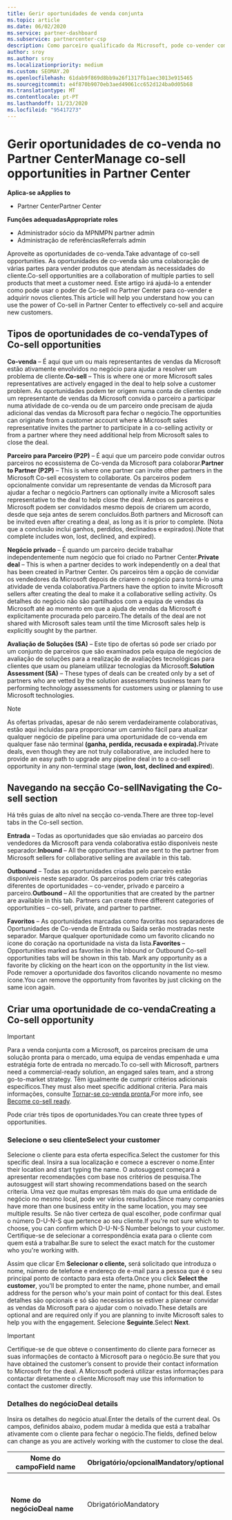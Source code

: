 ```yaml
---
title: Gerir oportunidades de venda conjunta
ms.topic: article
ms.date: 06/02/2020
ms.service: partner-dashboard
ms.subservice: partnercenter-csp
description: Como parceiro qualificado da Microsoft, pode co-vender com a Microsoft. Saiba como definir ofertas, convidar a Microsoft a colaborar ou ver ofertas enviadas.
author: sroy
ms.author: sroy
ms.localizationpriority: medium
ms.custom: SEOMAY.20
ms.openlocfilehash: 61dab9f869d8bb9a26f1317fb1aec3013e915465
ms.sourcegitcommit: e4f870b9070eb3aed49061cc652d124ba0d05b68
ms.translationtype: MT
ms.contentlocale: pt-PT
ms.lasthandoff: 11/23/2020
ms.locfileid: "95417273"
---
```

# <a name="manage-co-sell-opportunities-in-partner-center"></a><span data-ttu-id="e5a94-104">Gerir oportunidades de co-venda no Partner Center</span><span class="sxs-lookup"><span data-stu-id="e5a94-104">Manage co-sell opportunities in Partner Center</span></span>

<span data-ttu-id="e5a94-105">**Aplica-se a**</span><span class="sxs-lookup"><span data-stu-id="e5a94-105">**Applies to**</span></span>

- <span data-ttu-id="e5a94-106">Partner Center</span><span class="sxs-lookup"><span data-stu-id="e5a94-106">Partner Center</span></span>

<span data-ttu-id="e5a94-107">**Funções adequadas**</span><span class="sxs-lookup"><span data-stu-id="e5a94-107">**Appropriate roles**</span></span>

- <span data-ttu-id="e5a94-108">Administrador sócio da MPN</span><span class="sxs-lookup"><span data-stu-id="e5a94-108">MPN partner admin</span></span>
- <span data-ttu-id="e5a94-109">Administração de referências</span><span class="sxs-lookup"><span data-stu-id="e5a94-109">Referrals admin</span></span>

<span data-ttu-id="e5a94-110">Aproveite as oportunidades de co-venda.</span><span class="sxs-lookup"><span data-stu-id="e5a94-110">Take advantage of co-sell opportunities.</span></span>  <span data-ttu-id="e5a94-111">As oportunidades de co-venda são uma colaboração de várias partes para vender produtos que atendam às necessidades do cliente.</span><span class="sxs-lookup"><span data-stu-id="e5a94-111">Co-sell opportunities are a collaboration of multiple parties to sell products that meet a customer need.</span></span> <span data-ttu-id="e5a94-112">Este artigo irá ajudá-lo a entender como pode usar o poder de Co-sell no Partner Center para co-vender e adquirir novos clientes.</span><span class="sxs-lookup"><span data-stu-id="e5a94-112">This article will help you understand how you can use the power of Co-sell in Partner Center to effectively co-sell and acquire new customers.</span></span>

## <a name="types-of-co-sell-opportunities"></a><span data-ttu-id="e5a94-113">Tipos de oportunidades de co-venda</span><span class="sxs-lookup"><span data-stu-id="e5a94-113">Types of Co-sell opportunities</span></span>

<span data-ttu-id="e5a94-114">**Co-venda** – É aqui que um ou mais representantes de vendas da Microsoft estão ativamente envolvidos no negócio para ajudar a resolver um problema de cliente.</span><span class="sxs-lookup"><span data-stu-id="e5a94-114">**Co-sell** – This is where one or more Microsoft sales representatives are actively engaged in the deal to help solve a customer problem.</span></span> <span data-ttu-id="e5a94-115">As oportunidades podem ter origem numa conta de clientes onde um representante de vendas da Microsoft convida o parceiro a participar numa atividade de co-venda ou de um parceiro onde precisam de ajuda adicional das vendas da Microsoft para fechar o negócio.</span><span class="sxs-lookup"><span data-stu-id="e5a94-115">The opportunities can originate from a customer account where a Microsoft sales representative invites the partner to participate in a co-selling activity or from a partner where they need additional help from Microsoft sales to close the deal.</span></span>

<span data-ttu-id="e5a94-116">**Parceiro para Parceiro (P2P)** – É aqui que um parceiro pode convidar outros parceiros no ecossistema de Co-venda da Microsoft para colaborar.</span><span class="sxs-lookup"><span data-stu-id="e5a94-116">**Partner to Partner (P2P)** – This is where one partner can invite other partners in the Microsoft Co-sell ecosystem to collaborate.</span></span> <span data-ttu-id="e5a94-117">Os parceiros podem opcionalmente convidar um representante de vendas da Microsoft para ajudar a fechar o negócio.</span><span class="sxs-lookup"><span data-stu-id="e5a94-117">Partners can optionally invite a Microsoft sales representative to the deal to help close the deal.</span></span> <span data-ttu-id="e5a94-118">Ambos os parceiros e Microsoft podem ser convidados mesmo depois de criarem um acordo, desde que seja antes de serem concluídos.</span><span class="sxs-lookup"><span data-stu-id="e5a94-118">Both partners and Microsoft can be invited even after creating a deal, as long as it is prior to complete.</span></span> <span data-ttu-id="e5a94-119">(Nota que a conclusão inclui ganhos, perdidos, declinados e expirados).</span><span class="sxs-lookup"><span data-stu-id="e5a94-119">(Note that complete includes won, lost, declined, and expired).</span></span>

<span data-ttu-id="e5a94-120">**Negócio privado** – É quando um parceiro decide trabalhar independentemente num negócio que foi criado no Partner Center.</span><span class="sxs-lookup"><span data-stu-id="e5a94-120">**Private deal** – This is when a partner decides to work independently on a deal that has been created in  Partner Center.</span></span> <span data-ttu-id="e5a94-121">Os parceiros têm a opção de convidar os vendedores da Microsoft depois de criarem o negócio para torná-lo uma atividade de venda colaborativa.</span><span class="sxs-lookup"><span data-stu-id="e5a94-121">Partners have the option to invite Microsoft sellers after creating the deal to make it a collaborative selling activity.</span></span> <span data-ttu-id="e5a94-122">Os detalhes do negócio não são partilhados com a equipa de vendas da Microsoft até ao momento em que a ajuda de vendas da Microsoft é explicitamente procurada pelo parceiro.</span><span class="sxs-lookup"><span data-stu-id="e5a94-122">The details of the deal are not shared with Microsoft sales team until the time Microsoft sales help is explicitly sought by the partner.</span></span>

<span data-ttu-id="e5a94-123">**Avaliação de Soluções (SA)** – Este tipo de ofertas só pode ser criado por um conjunto de parceiros que são examinados pela equipa de negócios de avaliação de soluções para a realização de avaliações tecnológicas para clientes que usam ou planeiam utilizar tecnologias da Microsoft.</span><span class="sxs-lookup"><span data-stu-id="e5a94-123">**Solution Assessment (SA)** – These types of deals can be created only by a set of partners who are vetted by the solution assessments business team for performing technology assessments for customers using or planning to use Microsoft technologies.</span></span>

> [!NOTE]
> <span data-ttu-id="e5a94-124">As ofertas privadas, apesar de não serem verdadeiramente colaborativas, estão aqui incluídas para proporcionar um caminho fácil para atualizar qualquer negócio de pipeline para uma oportunidade de co-venda em qualquer fase não terminal **(ganha, perdida, recusada e expirada).**</span><span class="sxs-lookup"><span data-stu-id="e5a94-124">Private deals, even though they are not truly collaborative, are included here  to provide an easy path to upgrade any pipeline deal in to a co-sell opportunity in any non-terminal stage (**won, lost, declined and expired**).</span></span>

## <a name="navigating-the-co-sell-section"></a><span data-ttu-id="e5a94-125">Navegando na secção Co-sell</span><span class="sxs-lookup"><span data-stu-id="e5a94-125">Navigating the Co-sell section</span></span>

<span data-ttu-id="e5a94-126">Há três guias de alto nível na secção co-venda.</span><span class="sxs-lookup"><span data-stu-id="e5a94-126">There are three top-level tabs in the Co-sell section.</span></span>

<span data-ttu-id="e5a94-127">**Entrada** – Todas as oportunidades que são enviadas ao parceiro dos vendedores da Microsoft para venda colaborativa estão disponíveis neste separador.</span><span class="sxs-lookup"><span data-stu-id="e5a94-127">**Inbound** – All the opportunities that are sent to the partner from Microsoft sellers for collaborative selling are available in this tab.</span></span>

<span data-ttu-id="e5a94-128">**Outbound** – Todas as oportunidades criadas pelo parceiro estão disponíveis neste separador. Os parceiros podem criar três categorias diferentes de oportunidades – co-vender, privado e parceiro a parceiro.</span><span class="sxs-lookup"><span data-stu-id="e5a94-128">**Outbound** – All the opportunities that are created by the partner are available in this tab. Partners can create three different categories of opportunities – co-sell, private, and partner to partner.</span></span>

<span data-ttu-id="e5a94-129">**Favoritos** – As oportunidades marcadas como favoritas nos separadores de Oportunidades de Co-venda de Entrada ou Saída serão mostradas neste separador. Marque qualquer oportunidade como um favorito clicando no ícone do coração na oportunidade na vista da lista.</span><span class="sxs-lookup"><span data-stu-id="e5a94-129">**Favorites** – Opportunities marked as favorites in the Inbound or Outbound Co-sell opportunities tabs will be shown in this tab. Mark any opportunity as a favorite by clicking on the heart icon on the opportunity in the list view.</span></span> <span data-ttu-id="e5a94-130">Pode remover a oportunidade dos favoritos clicando novamente no mesmo ícone.</span><span class="sxs-lookup"><span data-stu-id="e5a94-130">You can remove the opportunity from favorites by just clicking on the same icon again.</span></span>

## <a name="creating-a-co-sell-opportunity"></a><span data-ttu-id="e5a94-131">Criar uma oportunidade de co-venda</span><span class="sxs-lookup"><span data-stu-id="e5a94-131">Creating a Co-sell opportunity</span></span>

> [!IMPORTANT]
> <span data-ttu-id="e5a94-132">Para a venda conjunta com a Microsoft, os parceiros precisam de uma solução pronta para o mercado, uma equipa de vendas empenhada e uma estratégia forte de entrada no mercado.</span><span class="sxs-lookup"><span data-stu-id="e5a94-132">To co-sell with Microsoft, partners need a commercial-ready solution, an engaged sales team, and a strong go-to-market strategy.</span></span> <span data-ttu-id="e5a94-133">Têm igualmente de cumprir critérios adicionais específicos.</span><span class="sxs-lookup"><span data-stu-id="e5a94-133">They must also meet specific additional criteria.</span></span> <span data-ttu-id="e5a94-134">Para mais informações, consulte [Tornar-se co-venda pronta.](https://partner.microsoft.com/reach-customers/selling-with-microsoft#become-ready)</span><span class="sxs-lookup"><span data-stu-id="e5a94-134">For more info, see [Become co-sell ready](https://partner.microsoft.com/reach-customers/selling-with-microsoft#become-ready).</span></span>

<span data-ttu-id="e5a94-135">Pode criar três tipos de oportunidades.</span><span class="sxs-lookup"><span data-stu-id="e5a94-135">You can create three types of opportunities.</span></span>

### <a name="select-your-customer"></a><span data-ttu-id="e5a94-136">Selecione o seu cliente</span><span class="sxs-lookup"><span data-stu-id="e5a94-136">Select your customer</span></span>

<span data-ttu-id="e5a94-137">Selecione o cliente para esta oferta específica.</span><span class="sxs-lookup"><span data-stu-id="e5a94-137">Select the customer for this specific deal.</span></span> <span data-ttu-id="e5a94-138">Insira a sua localização e comece a escrever o nome.</span><span class="sxs-lookup"><span data-stu-id="e5a94-138">Enter their location and start typing the name.</span></span> <span data-ttu-id="e5a94-139">O autosuggest começará a apresentar recomendações com base nos critérios de pesquisa.</span><span class="sxs-lookup"><span data-stu-id="e5a94-139">The autosuggest will start showing recommendations based on the search criteria.</span></span> <span data-ttu-id="e5a94-140">Uma vez que muitas empresas têm mais do que uma entidade de negócio no mesmo local, pode ver vários resultados.</span><span class="sxs-lookup"><span data-stu-id="e5a94-140">Since many companies have more than one business entity in the same location, you may see multiple results.</span></span> <span data-ttu-id="e5a94-141">Se não tiver certeza de qual escolher, pode confirmar qual o número D-U-N-S que pertence ao seu cliente.</span><span class="sxs-lookup"><span data-stu-id="e5a94-141">If you're not sure which to choose, you can confirm which D-U-N-S Number belongs to your customer.</span></span> <span data-ttu-id="e5a94-142">Certifique-se de selecionar a correspondência exata para o cliente com quem está a trabalhar.</span><span class="sxs-lookup"><span data-stu-id="e5a94-142">Be sure to select the exact match for the customer who you're working with.</span></span>

<span data-ttu-id="e5a94-143">Assim que clicar Em **Selecionar o cliente,** será solicitado que introduza o nome, número de telefone e endereço de e-mail para a pessoa que é o seu principal ponto de contacto para esta oferta.</span><span class="sxs-lookup"><span data-stu-id="e5a94-143">Once you click **Select the customer**, you'll be prompted to enter the name, phone number, and email address for the person who's your main point of contact for this deal.</span></span> <span data-ttu-id="e5a94-144">Estes detalhes são opcionais e só são necessários se estiver a planear convidar as vendas da Microsoft para o ajudar com o noivado.</span><span class="sxs-lookup"><span data-stu-id="e5a94-144">These details are optional and are required only if you are planning to invite Microsoft sales to help you with the engagement.</span></span> <span data-ttu-id="e5a94-145">Selecione **Seguinte**.</span><span class="sxs-lookup"><span data-stu-id="e5a94-145">Select **Next**.</span></span>

> [!IMPORTANT]
> <span data-ttu-id="e5a94-146">Certifique-se de que obteve o consentimento do cliente para fornecer as suas informações de contacto à Microsoft para o negócio.</span><span class="sxs-lookup"><span data-stu-id="e5a94-146">Be sure that you have obtained the customer’s consent to provide their contact information to Microsoft for the deal.</span></span> <span data-ttu-id="e5a94-147">A Microsoft poderá utilizar estas informações para contactar diretamente o cliente.</span><span class="sxs-lookup"><span data-stu-id="e5a94-147">Microsoft may use this information to contact the customer directly.</span></span>

### <a name="deal-details"></a><span data-ttu-id="e5a94-148">Detalhes do negócio</span><span class="sxs-lookup"><span data-stu-id="e5a94-148">Deal details</span></span>

<span data-ttu-id="e5a94-149">Insira os detalhes do negócio atual.</span><span class="sxs-lookup"><span data-stu-id="e5a94-149">Enter the details of the current deal.</span></span> <span data-ttu-id="e5a94-150">Os campos, definidos abaixo, podem mudar à medida que está a trabalhar ativamente com o cliente para fechar o negócio.</span><span class="sxs-lookup"><span data-stu-id="e5a94-150">The fields, defined below can change as you are  actively working with the customer to close the deal.</span></span>

| <span data-ttu-id="e5a94-151">**Nome do campo**</span><span class="sxs-lookup"><span data-stu-id="e5a94-151">**Field name**</span></span> | <span data-ttu-id="e5a94-152">**Obrigatório/opcional**</span><span class="sxs-lookup"><span data-stu-id="e5a94-152">**Mandatory/optional**</span></span> | <span data-ttu-id="e5a94-153">**Detalhes**</span><span class="sxs-lookup"><span data-stu-id="e5a94-153">**Details**</span></span> |
|-------------|--------|-------|
|<span data-ttu-id="e5a94-154">**Nome do negócio**</span><span class="sxs-lookup"><span data-stu-id="e5a94-154">**Deal name**</span></span> | <span data-ttu-id="e5a94-155">Obrigatório</span><span class="sxs-lookup"><span data-stu-id="e5a94-155">Mandatory</span></span> | <span data-ttu-id="e5a94-156">O nome amigável para identificar o seu negócio mais tarde.</span><span class="sxs-lookup"><span data-stu-id="e5a94-156">The friendly name to identify your deal at a later point of time.</span></span> |
|<span data-ttu-id="e5a94-157">**Localização**</span><span class="sxs-lookup"><span data-stu-id="e5a94-157">**Location**</span></span>| <span data-ttu-id="e5a94-158">Obrigatório</span><span class="sxs-lookup"><span data-stu-id="e5a94-158">Mandatory</span></span> | <span data-ttu-id="e5a94-159">O âmbito de localização da MPN da referenciação.</span><span class="sxs-lookup"><span data-stu-id="e5a94-159">The MPN location scope of the referral.</span></span> <span data-ttu-id="e5a94-160">Os utilizadores de encaminhamento com este âmbito de localização podem ver as referências se fizerem parte da equipa.</span><span class="sxs-lookup"><span data-stu-id="e5a94-160">Referral users with this location scope can view the referrals if they are part of the team.</span></span> <span data-ttu-id="e5a94-161">Os administradores de encaminhamento e os administradores de encaminhamento com âmbito global podem visualizar as referências independentemente da localização.</span><span class="sxs-lookup"><span data-stu-id="e5a94-161">Referral admins and referral admins with global scope can view the referrals irrespective of the location.</span></span> <span data-ttu-id="e5a94-162">A localização não pode ser editada após a criação da referência.</span><span class="sxs-lookup"><span data-stu-id="e5a94-162">Location cannot be edited after creating the referral.</span></span>|
|<span data-ttu-id="e5a94-163">**Valor estimado**</span><span class="sxs-lookup"><span data-stu-id="e5a94-163">**Estimated value**</span></span> | <span data-ttu-id="e5a94-164">Obrigatório</span><span class="sxs-lookup"><span data-stu-id="e5a94-164">Mandatory</span></span> | <span data-ttu-id="e5a94-165">O valor do negócio com base na informação disponível durante a criação do negócio.</span><span class="sxs-lookup"><span data-stu-id="e5a94-165">The value of the deal based on the information available while creating the deal.</span></span>|
|<span data-ttu-id="e5a94-166">**Data de fecho estimada**</span><span class="sxs-lookup"><span data-stu-id="e5a94-166">**Estimated close date**</span></span>| <span data-ttu-id="e5a94-167">Obrigatório</span><span class="sxs-lookup"><span data-stu-id="e5a94-167">Mandatory</span></span>| <span data-ttu-id="e5a94-168">A data em que espera fechar o negócio com o cliente.</span><span class="sxs-lookup"><span data-stu-id="e5a94-168">The date by which you expect to close the deal with the customer.</span></span> |
|<span data-ttu-id="e5a94-169">**CRM ID**</span><span class="sxs-lookup"><span data-stu-id="e5a94-169">**CRM ID**</span></span>| <span data-ttu-id="e5a94-170">Opcional</span><span class="sxs-lookup"><span data-stu-id="e5a94-170">Optional</span></span> | <span data-ttu-id="e5a94-171">Marque o acordo com o ID da oportunidade no seu respetivo CRM para fins de rastreio.</span><span class="sxs-lookup"><span data-stu-id="e5a94-171">Tag the deal with the ID of the opportunity in your respective CRM for tracking purpose.</span></span>|
|<span data-ttu-id="e5a94-172">**ID de campanha de marketing**</span><span class="sxs-lookup"><span data-stu-id="e5a94-172">**Marketing campaign ID**</span></span>| <span data-ttu-id="e5a94-173">Opcional</span><span class="sxs-lookup"><span data-stu-id="e5a94-173">Optional</span></span> | <span data-ttu-id="e5a94-174">Capture a campanha de marketing que resultou no negócio.</span><span class="sxs-lookup"><span data-stu-id="e5a94-174">Capture the marketing campaign that resulted in the deal.</span></span> <span data-ttu-id="e5a94-175">Este arquivo pode ajudá-lo a rastrear o ROI de uma determinada campanha se você marcar todos os negócios originários da campanha com o mesmo ID.</span><span class="sxs-lookup"><span data-stu-id="e5a94-175">This filed can help you track the ROI of a certain campaign if you tag all the deals originating from the campaign with the same ID.</span></span>|
|<span data-ttu-id="e5a94-176">**Notas**</span><span class="sxs-lookup"><span data-stu-id="e5a94-176">**Notes**</span></span>| <span data-ttu-id="e5a94-177">Opcional</span><span class="sxs-lookup"><span data-stu-id="e5a94-177">Optional</span></span> | <span data-ttu-id="e5a94-178">Atualize todas as informações mais recentes para fornecer visibilidade a outros colaboradores da sua empresa que trabalham no mesmo negócio ou tente entender o estado atual do negócio.</span><span class="sxs-lookup"><span data-stu-id="e5a94-178">Update all the latest information to provide visibility to other employees from your company working on the same deal or trying to understand the current state of the deal.</span></span> <span data-ttu-id="e5a94-179">Também pode usar isto como uma comunicação em registo para discussões entre os vendedores da Microsoft/outros parceiros com a sua empresa.</span><span class="sxs-lookup"><span data-stu-id="e5a94-179">You can also use this as a communication on record for discussions between Microsoft sellers/other partners with your company.</span></span>|

### <a name="add-team-members"></a><span data-ttu-id="e5a94-180">Adicionar membros de equipa</span><span class="sxs-lookup"><span data-stu-id="e5a94-180">Add team members</span></span>

<span data-ttu-id="e5a94-181">Depois de adicionar os detalhes do negócio, adicione os funcionários que estarão trabalhando neste negócio específico.</span><span class="sxs-lookup"><span data-stu-id="e5a94-181">After adding the deal details, add the employees that will be working on this specific deal.</span></span> <span data-ttu-id="e5a94-182">Terá de introduzir o nome, número de telefone e endereço de e-mail do funcionário.</span><span class="sxs-lookup"><span data-stu-id="e5a94-182">You will need to enter the name, phone number, and email address of the employee.</span></span> <span data-ttu-id="e5a94-183">Estes detalhes são obrigatórios e precisa de ter pelo menos um contacto com todos os detalhes introduzidos para que possa criar um negócio.</span><span class="sxs-lookup"><span data-stu-id="e5a94-183">These details are mandatory, and you need to have at least one contact with all the details entered for you to create a deal.</span></span> <span data-ttu-id="e5a94-184">Estes detalhes podem ser alterados mesmo depois de criar um acordo.</span><span class="sxs-lookup"><span data-stu-id="e5a94-184">These details can be changed even after creating a deal.</span></span> <span data-ttu-id="e5a94-185">Os contactos recentes das suas ofertas anteriores são mostrados no lado direito para que os adicione rapidamente ao negócio.</span><span class="sxs-lookup"><span data-stu-id="e5a94-185">Recent contacts from your previous deals are shown on the right side for you to quickly add them to the deal.</span></span> <span data-ttu-id="e5a94-186">Para ofertas P2P, a equipa pode ter colaboradores da sua empresa e da empresa que envie o convite.</span><span class="sxs-lookup"><span data-stu-id="e5a94-186">For P2P deals, the team can have employees from both your company and the company sending the invitation.</span></span>

### <a name="add-solutions"></a><span data-ttu-id="e5a94-187">Adicionar solução(s)</span><span class="sxs-lookup"><span data-stu-id="e5a94-187">Add solution(s)</span></span>

<span data-ttu-id="e5a94-188">Nesta secção, você precisa fornecer as informações relacionadas com as soluções que farão parte deste negócio.</span><span class="sxs-lookup"><span data-stu-id="e5a94-188">In this section, you need to provide the information related to the solutions that will be part of this deal.</span></span> <span data-ttu-id="e5a94-189">Esta é uma secção obrigatória onde deve adicionar pelo menos uma solução para criar um acordo.</span><span class="sxs-lookup"><span data-stu-id="e5a94-189">This is a mandatory section where you must add at least one solution to create a deal.</span></span> <span data-ttu-id="e5a94-190">Os detalhes da solução podem ser alterados após a criação de um acordo.</span><span class="sxs-lookup"><span data-stu-id="e5a94-190">The solution details can be changed after creating a deal.</span></span> <span data-ttu-id="e5a94-191">Existem vários tipos de soluções que podem ser adicionadas a um negócio, que são descritos abaixo</span><span class="sxs-lookup"><span data-stu-id="e5a94-191">There are multiple types of solutions that can be added to a deal, which are described below</span></span>

- <span data-ttu-id="e5a94-192">**As soluções da minha empresa:** Estas são soluções prontas de co-venda que são publicadas pela sua empresa</span><span class="sxs-lookup"><span data-stu-id="e5a94-192">**My company’s solutions:** These are co-sell ready solutions that are published by your company</span></span>
- <span data-ttu-id="e5a94-193">**Microsoft:** Estas são soluções detidas pela Microsoft</span><span class="sxs-lookup"><span data-stu-id="e5a94-193">**Microsoft:** These are solutions owned by Microsoft</span></span>
- <span data-ttu-id="e5a94-194">**Outras soluções de terceiros:** Estas são soluções prontas de co-venda que são publicadas por outros parceiros no ecossistema de co-venda da Microsoft</span><span class="sxs-lookup"><span data-stu-id="e5a94-194">**Other third-party solutions:** These are co-sell ready solutions that are published by other partners in the Microsoft co-sell ecosystem</span></span>
- <span data-ttu-id="e5a94-195">**Avaliações de Soluções:** Estes são os tipos de avaliação, que um parceiro elegível pode selecionar com base na necessidade do cliente</span><span class="sxs-lookup"><span data-stu-id="e5a94-195">**Solution Assessments:** These are the assessment types, which an eligible partner can select based on the customer need</span></span>

> [!Important]
> <span data-ttu-id="e5a94-196">Apenas um tipo de avaliação pode ser selecionado para um acordo de avaliação de soluções e nenhuma outra solução pode ser adicionada.</span><span class="sxs-lookup"><span data-stu-id="e5a94-196">Only one assessment type can be selected for a solution assessment deal and no other solutions can be added.</span></span> <span data-ttu-id="e5a94-197">Uma vez selecionada uma avaliação da solução, o parceiro tem de escolher o local para o qual a avaliação está a ser criada.</span><span class="sxs-lookup"><span data-stu-id="e5a94-197">Once a solution assessment is selected, the partner has to choose the location for which the assessment is being created.</span></span> <span data-ttu-id="e5a94-198">Isto é necessário para os pagamentos corretos dos incentivos.</span><span class="sxs-lookup"><span data-stu-id="e5a94-198">This is needed for correct incentive payouts.</span></span>

<span data-ttu-id="e5a94-199">Depois de fornecer as informações da solução, selecione Seguinte para passar para a secção onde pode decidir o tipo de venda.</span><span class="sxs-lookup"><span data-stu-id="e5a94-199">Once you have provided the solution information, select Next to move to the section where you can decide the selling type.</span></span> <span data-ttu-id="e5a94-200">Tem três opções se escolher soluções das três primeiras opções e não uma avaliação de solução:</span><span class="sxs-lookup"><span data-stu-id="e5a94-200">You have three options if you chose solutions from the first three options and not a solution assessment:</span></span>

<span data-ttu-id="e5a94-201">**Oferta privada**: Se não convidar a Microsoft e criar um compromisso neste passo, será do tipo de oleoduto privado.</span><span class="sxs-lookup"><span data-stu-id="e5a94-201">**Private deal**: If you don’t invite Microsoft and create an engagement at this step, it will be of the type private pipeline.</span></span> <span data-ttu-id="e5a94-202">Os vendedores da Microsoft não terão visibilidade nos detalhes deste negócio.</span><span class="sxs-lookup"><span data-stu-id="e5a94-202">Microsoft sellers will have no visibility into the details of this deal.</span></span>

> [!Important]
> <span data-ttu-id="e5a94-203">O registo de negócios não é aplicável a ofertas privadas.</span><span class="sxs-lookup"><span data-stu-id="e5a94-203">Deal registration is not applicable for Private deals.</span></span> <span data-ttu-id="e5a94-204">Tenha cuidado ao criar um negócio privado com soluções elegíveis de incentivo, uma vez que não serão elegíveis para o registo de negócios no Partner Center.</span><span class="sxs-lookup"><span data-stu-id="e5a94-204">Exercise caution while creating a private deal with incentive eligible solutions as they will not be eligible for deal registration in Partner Center.</span></span>

<span data-ttu-id="e5a94-205">**Negócio de co-venda:** Se selecionar outra opção que não a seleção padrão para a pergunta **"Identifique o tipo de ajuda que gostaria da Microsoft",** o negócio transforma-se num negócio de co-venda onde um vendedor da Microsoft pode potencialmente ajudá-lo a fechar o negócio.</span><span class="sxs-lookup"><span data-stu-id="e5a94-205">**Co-sell deal:** If you select any option other than the default selection for the question **“Identify the type of help you'd like from Microsoft”**, the deal turns in to a co-sell deal where a Microsoft seller can potentially help you with closing the deal.</span></span> <span data-ttu-id="e5a94-206">Um pedido de ajuda da Microsoft não é garantia de que um vendedor da Microsoft participará no negócio.</span><span class="sxs-lookup"><span data-stu-id="e5a94-206">A request for help from Microsoft is no guarantee that a Microsoft seller will participate in the deal.</span></span> <span data-ttu-id="e5a94-207">Os representantes de vendas da Microsoft têm 14 dias para decidir se querem participar.</span><span class="sxs-lookup"><span data-stu-id="e5a94-207">Microsoft sales representatives have 14 days to decide if they want to participate.</span></span> <span data-ttu-id="e5a94-208">Na secção de notas, certifique-se de identificar o tipo de ajuda que deseja.</span><span class="sxs-lookup"><span data-stu-id="e5a94-208">In the notes section, be sure to identify the type of help you want.</span></span>

<span data-ttu-id="e5a94-209">**Negócio de Parceiro para Parceiro (P2P):** Pode convidar outros parceiros para o negócio clicando no link do parceiro Convidar.</span><span class="sxs-lookup"><span data-stu-id="e5a94-209">**Partner to Partner (P2P) deal**: You can invite other partners to the deal by clicking on the Invite partner link.</span></span> <span data-ttu-id="e5a94-210">Abaixo está o processo de criação de um negócio P2P.</span><span class="sxs-lookup"><span data-stu-id="e5a94-210">Below is the process for creating a P2P deal.</span></span>

- <span data-ttu-id="e5a94-211">**Selecione um parceiro:** Depois de clicar no parceiro Convidar, poderá começar a digitar o nome do parceiro para obter uma lista sugerida de parceiros que correspondam ao nome que está a introduzir.</span><span class="sxs-lookup"><span data-stu-id="e5a94-211">**Select a partner:** After clicking on Invite partner, you will be able to  start typing the partner name to get suggested list of partners matching the name that you are entering.</span></span> <span data-ttu-id="e5a94-212">Selecione o parceiro em que está interessado para preencher detalhes adicionais para esse parceiro.</span><span class="sxs-lookup"><span data-stu-id="e5a94-212">Select the partner you are interested in to fill additional details for that partner.</span></span> <span data-ttu-id="e5a94-213">Só é possível pesquisar parceiros que estejam no ecossistema de co-venda da Microsoft e estejam a negociar no Partner Center.</span><span class="sxs-lookup"><span data-stu-id="e5a94-213">You can only search for partners who are in the Microsoft Co-sell ecosystem and are transacting in Partner Center.</span></span>

- <span data-ttu-id="e5a94-214">**Data de fecho estimada:** Esta é a data em que espera que o parceiro convidado complete a sua parte do acordo.</span><span class="sxs-lookup"><span data-stu-id="e5a94-214">**Estimated close date:** This is the date by which you expect the invited partner to complete their part of the deal.</span></span> <span data-ttu-id="e5a94-215">A data é pré-preenchida para que possa optar por modificar a data apenas se necessário.</span><span class="sxs-lookup"><span data-stu-id="e5a94-215">The date is pre-filled so that you can choose to modify the date only if necessary.</span></span> <span data-ttu-id="e5a94-216">É um campo obrigatório e pode ser editado pelo parceiro que está a convidar depois de criar o negócio.</span><span class="sxs-lookup"><span data-stu-id="e5a94-216">It is a mandatory field and can be edited by the partner you are inviting after creating the deal.</span></span> <span data-ttu-id="e5a94-217">Não pode modificar este campo depois de criar o negócio.</span><span class="sxs-lookup"><span data-stu-id="e5a94-217">You can’t modify this field after creating the deal.</span></span>

- <span data-ttu-id="e5a94-218">**Valor estimado e moeda:** Este é o valor do negócio que o parceiro convidado terá no negócio global.</span><span class="sxs-lookup"><span data-stu-id="e5a94-218">**Estimated value and currency:** This is the value of the deal that the invited partner will have in the overall deal.</span></span> <span data-ttu-id="e5a94-219">Certifique-se de que introduz aqui o valor correto para que o parceiro convidado possa decidir se quer fazer parte do negócio ou não.</span><span class="sxs-lookup"><span data-stu-id="e5a94-219">Make sure that you enter correct value here so that the invited partner can decide if they want to be a part of the deal or not.</span></span> <span data-ttu-id="e5a94-220">O parceiro convidado pode alterar este valor depois de criar o negócio.</span><span class="sxs-lookup"><span data-stu-id="e5a94-220">The invited partner can change this value after creating the deal.</span></span> <span data-ttu-id="e5a94-221">Não pode modificar este campo depois de criar o negócio.</span><span class="sxs-lookup"><span data-stu-id="e5a94-221">You cannot modify this field after creating the deal.</span></span>

- <span data-ttu-id="e5a94-222">**Notas:** Adicione os detalhes do porquê de convidar o parceiro para fazer parte deste negócio.</span><span class="sxs-lookup"><span data-stu-id="e5a94-222">**Notes:** Add the details for why you are inviting the partner to be a part of this deal.</span></span> <span data-ttu-id="e5a94-223">Informações detalhadas ajudarão o parceiro convidado a decidir se quer participar.</span><span class="sxs-lookup"><span data-stu-id="e5a94-223">Detailed information will help the invited partner to decide if they want to participate.</span></span>

- <span data-ttu-id="e5a94-224">**Adicione a sua equipa:** Adicione os colaboradores da sua empresa que trabalharão com o parceiro convidado.</span><span class="sxs-lookup"><span data-stu-id="e5a94-224">**Add your team:** Add the employees from your company who will be working with the invited partner.</span></span> <span data-ttu-id="e5a94-225">Se o parceiro convidado aceitar o negócio, podem adicionar os seus próprios colaboradores para que ambas as empresas tenham uma visão de toda a equipa que colabora no negócio.</span><span class="sxs-lookup"><span data-stu-id="e5a94-225">If the invited partner accepts the deal, they can add their own employees so that both companies have a view of the entire team collaborating on the deal.</span></span> <span data-ttu-id="e5a94-226">Só pode modificar estes detalhes antes de criar o negócio.</span><span class="sxs-lookup"><span data-stu-id="e5a94-226">You can only modify these details before creating the deal.</span></span> <span data-ttu-id="e5a94-227">Os dados dos colaboradores introduzidos nos dados do seu negócio são pré-preenchidos para facilitar a escolha dos colaboradores que trabalham com este parceiro específico.</span><span class="sxs-lookup"><span data-stu-id="e5a94-227">Employee details entered in your deal data are pre-filled to make it easier for you to choose the employees who be working with this specific partner.</span></span>

- <span data-ttu-id="e5a94-228">**Adicionar soluções:**  Adicione as soluções que pretende que o parceiro convidado traga para a mesa.</span><span class="sxs-lookup"><span data-stu-id="e5a94-228">**Add solutions:**  Add the solutions that you want the invited partner to bring to the table.</span></span> <span data-ttu-id="e5a94-229">Pelo menos uma solução é obrigatória.</span><span class="sxs-lookup"><span data-stu-id="e5a94-229">At least one solution is mandatory.</span></span> <span data-ttu-id="e5a94-230">O parceiro convidado pode modificar as soluções assim que aceitar o convite.</span><span class="sxs-lookup"><span data-stu-id="e5a94-230">The invited partner can modify the solutions once they accept the invitation.</span></span>

- <span data-ttu-id="e5a94-231">**Identificar o tipo de ajuda:** Identifique o tipo de ajuda: Por fim, identifique a ajuda específica de que necessita do parceiro convidado.</span><span class="sxs-lookup"><span data-stu-id="e5a94-231">**Identify the type of help:** Identify the type of help:  Finally, identify the specific help you need from the invited partner.</span></span>

<span data-ttu-id="e5a94-232">Repita isto para todos os parceiros que quiser convidar para fazer parte deste acordo.</span><span class="sxs-lookup"><span data-stu-id="e5a94-232">Repeat this for all the partners you want to invite to be a part of this deal.</span></span> <span data-ttu-id="e5a94-233">Um parceiro para um negócio de parceiro também pode ter o vendedor da Microsoft envolvido onde você está convidando a Microsoft e os parceiros para o negócio.</span><span class="sxs-lookup"><span data-stu-id="e5a94-233">A partner to partner deal can also have Microsoft seller involved where you are inviting both Microsoft and the partners to the deal.</span></span> <span data-ttu-id="e5a94-234">Também pode convidar tanto a Microsoft como os parceiros mais tarde, depois de criar o negócio.</span><span class="sxs-lookup"><span data-stu-id="e5a94-234">You can also invite both Microsoft and the partners later, after creating the deal.</span></span>

## <a name="responding-to-a-co-sell-opportunity"></a><span data-ttu-id="e5a94-235">Respondendo a uma oportunidade de co-venda</span><span class="sxs-lookup"><span data-stu-id="e5a94-235">Responding to a co-sell opportunity</span></span>

<span data-ttu-id="e5a94-236">Cada oportunidade move-se através de um ciclo de vida próprio.</span><span class="sxs-lookup"><span data-stu-id="e5a94-236">Each opportunity moves through a life cycle of its own.</span></span>

### <a name="received-stage"></a><span data-ttu-id="e5a94-237">Palco recebido</span><span class="sxs-lookup"><span data-stu-id="e5a94-237">Received stage</span></span>

<span data-ttu-id="e5a94-238">Nesta fase, se recebeu uma nova oportunidade de Co-venda, quer de um vendedor da Microsoft quer de outros parceiros no ecossistema de Co-venda da Microsoft, reveja os detalhes e sinta-se livre para contactar o cliente se quiser saber mais sobre as suas necessidades de negócio.</span><span class="sxs-lookup"><span data-stu-id="e5a94-238">In this stage, if you have received a new Co-sell opportunity either from a Microsoft seller or from other partners in the Microsoft Co-sell ecosystem, review the details, and feel free to contact the customer if you want to learn more about their business needs.</span></span> <span data-ttu-id="e5a94-239">Podes tomar duas ações nesta fase.</span><span class="sxs-lookup"><span data-stu-id="e5a94-239">You can take two actions in this stage.</span></span> <span data-ttu-id="e5a94-240">aceitar ou recusar a remessa:</span><span class="sxs-lookup"><span data-stu-id="e5a94-240">accept or decline the referral:</span></span>

- <span data-ttu-id="e5a94-241">**Aceitar:** Introduza um nome para o negócio, edite o valor estimado da oferta e o prazo estimado de compra com base na sua revisão.</span><span class="sxs-lookup"><span data-stu-id="e5a94-241">**Accept:** Enter a name for the deal, edit the estimated deal value, and the estimated purchase timeframe based on your review.</span></span> <span data-ttu-id="e5a94-242">Assim que estabelecer o contacto com o cliente, deverá fornecer informações no campo **Notas** para explicar mais sobre o que o cliente procura.</span><span class="sxs-lookup"><span data-stu-id="e5a94-242">Once you established the contact with the customer, you should provide info in the **Notes** field to explain more about what the customer is looking for.</span></span> <span data-ttu-id="e5a94-243">Pode opcionalmente introduzir o seu ID de CRM aqui (apenas para referência), o ID da campanha de marketing que resultou na respetiva oportunidade e adicionar contactos da sua empresa que estarão a trabalhar neste negócio.</span><span class="sxs-lookup"><span data-stu-id="e5a94-243">You can optionally enter your CRM ID here (for your reference only), the marketing campaign ID that resulted in the respective opportunity and add contacts from your company who will be working on this deal.</span></span>

- <span data-ttu-id="e5a94-244">Quando terminar, selecione **Seguinte**.</span><span class="sxs-lookup"><span data-stu-id="e5a94-244">When you're finished, select **Next**.</span></span> <span data-ttu-id="e5a94-245">Vamos passar a referência para **a fase seguinte, o** que significa que planeia envolver-se ativamente com o cliente para responder às suas necessidades.</span><span class="sxs-lookup"><span data-stu-id="e5a94-245">We'll move the referral to **the next stage**, which means you plan to actively engage with the customer to address their need.</span></span> <span data-ttu-id="e5a94-246">Também usaremos esta informação para ajudá-lo a encontrar ofertas semelhantes no futuro.</span><span class="sxs-lookup"><span data-stu-id="e5a94-246">We'll also use this information to help you find similar deals in the future.</span></span>

- <span data-ttu-id="e5a94-247">**Recusar**: Selecione a razão pela qual está a recusar o negócio e adicione quaisquer notas que queira incluir e, em seguida, selecione **Close deal**.</span><span class="sxs-lookup"><span data-stu-id="e5a94-247">**Decline**: Select the reason you're declining the deal and add any notes you'd like to include, then select **Close deal**.</span></span> <span data-ttu-id="e5a94-248">Vamos arquivá-lo como **Recusado** e notificar a Microsoft ou o parceiro que lhe enviou esta oportunidade.</span><span class="sxs-lookup"><span data-stu-id="e5a94-248">We'll archive it as **Declined** and notify either Microsoft or the partner who sent you this opportunity.</span></span>

- <span data-ttu-id="e5a94-249">Se não responder dentro do tempo atribuído (atualmente 14 dias), arquivá-lo-emos como **Expirado** e notificaremos a Microsoft ou o parceiro que lhe enviou esta oportunidade.</span><span class="sxs-lookup"><span data-stu-id="e5a94-249">If you don't respond within the allotted time (currently 14 days), we'll archive it as **Expired** and notify either Microsoft or the partner who sent you this opportunity.</span></span>

### <a name="accepted-stage"></a><span data-ttu-id="e5a94-250">Estágio aceite</span><span class="sxs-lookup"><span data-stu-id="e5a94-250">Accepted stage</span></span>

<span data-ttu-id="e5a94-251">Trabalhar para fechar o negócio com o cliente.</span><span class="sxs-lookup"><span data-stu-id="e5a94-251">Work to close the deal with the customer.</span></span> <span data-ttu-id="e5a94-252">Se pretender alterar qualquer informação que tenha fornecido para uma remessa aceite, **selecione Editar**.</span><span class="sxs-lookup"><span data-stu-id="e5a94-252">If you want to change any of the information you've provided for an accepted referral, select **Edit**.</span></span> <span data-ttu-id="e5a94-253">Em seguida, pode atualizar o nome do negócio, data de compra estimada, valor estimado, notas, ID CRM e/ou o ID da campanha de marketing.</span><span class="sxs-lookup"><span data-stu-id="e5a94-253">You can then update the deal name, estimated purchase date, estimated value, notes, CRM ID and/or the marketing campaign ID.</span></span>  <span data-ttu-id="e5a94-254">Também pode selecionar Adicionar a **sua equipa** para fornecer o nome, número de telefone e endereços de e-mail de quaisquer pessoas adicionais que estejam a trabalhar no negócio.</span><span class="sxs-lookup"><span data-stu-id="e5a94-254">You can also select **Add your team** to provide the name, phone number, and email addresses of any additional people who are working on the deal.</span></span> <span data-ttu-id="e5a94-255">As soluções também podem ser editadas com base na necessidade do cliente.</span><span class="sxs-lookup"><span data-stu-id="e5a94-255">Solutions can also be edited based on the customer need.</span></span>

<span data-ttu-id="e5a94-256">Todos os negócios que criou estão em fase Aceite por padrão.</span><span class="sxs-lookup"><span data-stu-id="e5a94-256">All the deals you have created are in Accepted stage by default.</span></span>

<span data-ttu-id="e5a94-257">Assim que começar a trabalhar no negócio, pode fornecer os detalhes do progresso que está a fazer marcando as fases de vendas no ciclo de vida do negócio.</span><span class="sxs-lookup"><span data-stu-id="e5a94-257">Once you started working on the deal, you can provide the details of the progress that you are making by marking the sales stages in the deal lifecycle.</span></span> <span data-ttu-id="e5a94-258">Existem quatro etapas no ciclo de vida do negócio, para além da aceitação ou criação inicial e as fases finais ganhas ou perdidas, como mencionado abaixo.</span><span class="sxs-lookup"><span data-stu-id="e5a94-258">There are four stages in the deal lifecycle apart from the initial acceptance or creation and the final won or lost stages as mentioned below.</span></span> <span data-ttu-id="e5a94-259">Desde que estes detalhes sejam opcionais, mas você é altamente encorajado a partilhá-los para obter a ajuda adequada dos representantes de vendas da Microsoft num negócio de co-venda.</span><span class="sxs-lookup"><span data-stu-id="e5a94-259">Providing these details is optional, but you are highly encouraged to share these to get stage appropriate help from Microsoft sales representatives in a Co-sell deal.</span></span>

:::image type="content" source="images/pscmigration/salesstage.png" alt-text="Imagem mostrando o ciclo de vida do negócio onde a fase de venda pode ser marcada.":::

> [!Note]
> <span data-ttu-id="e5a94-261">As fases de venda variarão se o negócio for um acordo de avaliação de solução.</span><span class="sxs-lookup"><span data-stu-id="e5a94-261">The sales stages will vary if the deal is a solution assessment deal.</span></span> <span data-ttu-id="e5a94-262">A fase de marcação de vendas é também **obrigatória** para acordos de avaliação de soluções.</span><span class="sxs-lookup"><span data-stu-id="e5a94-262">Marking sales stage is also **mandatory** for solution assessment deals.</span></span> <span data-ttu-id="e5a94-263">**O** botão Won só será ativado depois de todas as fases de vendas serem marcadas como completas pelo parceiro.</span><span class="sxs-lookup"><span data-stu-id="e5a94-263">**Won** button will be enabled only after all the sales stages are marked as complete by the partner.</span></span>

<span data-ttu-id="e5a94-264">Abaixo está o quadro que mostra as fases de vendas e as percentagens correspondentes para ofertas que não as avaliações de soluções determinadas pelo sistema de referências do Microsoft Partner Center.</span><span class="sxs-lookup"><span data-stu-id="e5a94-264">Below is the table showing the sales stages and the corresponding percentages for deals other than solution assessments as determined by the Microsoft Partner Center referrals system.</span></span>

|<span data-ttu-id="e5a94-265">**Nome do palco de vendas**</span><span class="sxs-lookup"><span data-stu-id="e5a94-265">**Sales stage name**</span></span>|<span data-ttu-id="e5a94-266">**Percentagem de fase de venda**</span><span class="sxs-lookup"><span data-stu-id="e5a94-266">**Sales stage percentage**</span></span>|<span data-ttu-id="e5a94-267">**Definição da fase de venda**</span><span class="sxs-lookup"><span data-stu-id="e5a94-267">**Definition of sales stage**</span></span>|
|:----|:-----|:-----|
|<span data-ttu-id="e5a94-268">Criado</span><span class="sxs-lookup"><span data-stu-id="e5a94-268">Created</span></span>|<span data-ttu-id="e5a94-269">10%</span><span class="sxs-lookup"><span data-stu-id="e5a94-269">10%</span></span>|<span data-ttu-id="e5a94-270">A criar um acordo de saída.</span><span class="sxs-lookup"><span data-stu-id="e5a94-270">Creating an outbound deal.</span></span>|
|<span data-ttu-id="e5a94-271">Aceite</span><span class="sxs-lookup"><span data-stu-id="e5a94-271">Accepted</span></span>|<span data-ttu-id="e5a94-272">10%</span><span class="sxs-lookup"><span data-stu-id="e5a94-272">10%</span></span>|<span data-ttu-id="e5a94-273">Aceitar um acordo de entrada.</span><span class="sxs-lookup"><span data-stu-id="e5a94-273">Accepting an inbound deal.</span></span>|
|<span data-ttu-id="e5a94-274">Qualificado</span><span class="sxs-lookup"><span data-stu-id="e5a94-274">Qualified</span></span>|<span data-ttu-id="e5a94-275">20%</span><span class="sxs-lookup"><span data-stu-id="e5a94-275">20%</span></span>|<span data-ttu-id="e5a94-276">Qualificando o valor do negócio e os requisitos do cliente antes de prosseguir.</span><span class="sxs-lookup"><span data-stu-id="e5a94-276">Qualifying the value of the deal and the customer requirements before proceeding further.</span></span>|
|<span data-ttu-id="e5a94-277">Desenvolvido</span><span class="sxs-lookup"><span data-stu-id="e5a94-277">Developed</span></span>|<span data-ttu-id="e5a94-278">40%</span><span class="sxs-lookup"><span data-stu-id="e5a94-278">40%</span></span>|<span data-ttu-id="e5a94-279">Desenvolver ainda mais o negócio para compreender os requisitos detalhados para preparar um POC ou quaisquer outros artefactos necessários para uma proposta formal.</span><span class="sxs-lookup"><span data-stu-id="e5a94-279">Developing the deal further to understand the detailed requirements to either prepare a POC or any other artifacts required for a formal proposal.</span></span>|
|<span data-ttu-id="e5a94-280">Proposto</span><span class="sxs-lookup"><span data-stu-id="e5a94-280">Proposed</span></span>|<span data-ttu-id="e5a94-281">60%</span><span class="sxs-lookup"><span data-stu-id="e5a94-281">60%</span></span>|<span data-ttu-id="e5a94-282">Fazendo uma proposta formal ao cliente com base nas suas necessidades.</span><span class="sxs-lookup"><span data-stu-id="e5a94-282">Making a formal proposal to the customer based on their requirements.</span></span>|
|<span data-ttu-id="e5a94-283">Negociado</span><span class="sxs-lookup"><span data-stu-id="e5a94-283">Negotiated</span></span>|<span data-ttu-id="e5a94-284">80%</span><span class="sxs-lookup"><span data-stu-id="e5a94-284">80%</span></span>|<span data-ttu-id="e5a94-285">Negociar os termos finais com base na proposta de chegar ao estado final – ganhar ou perder o acordo.</span><span class="sxs-lookup"><span data-stu-id="e5a94-285">Negotiating the final terms based on the proposal to get to the final state – winning or losing the deal.</span></span>|
|<span data-ttu-id="e5a94-286">Vencido</span><span class="sxs-lookup"><span data-stu-id="e5a94-286">Won</span></span>|<span data-ttu-id="e5a94-287">100%</span><span class="sxs-lookup"><span data-stu-id="e5a94-287">100%</span></span>|<span data-ttu-id="e5a94-288">Marcando o acordo como ganho.</span><span class="sxs-lookup"><span data-stu-id="e5a94-288">Marking the deal as won.</span></span>|

<span data-ttu-id="e5a94-289">Quando terminar, pode tomar uma das duas ações, que estão marcando o acordo como **Won** ou **Lost** para relatar o resultado.</span><span class="sxs-lookup"><span data-stu-id="e5a94-289">When you're finished, you can take one of the two actions, which are marking the deal as **Won** or **Lost** to report the outcome.</span></span>

> [!Note]
> <span data-ttu-id="e5a94-290">Não é necessário que a sua empresa siga as mesmas fases de vendas.</span><span class="sxs-lookup"><span data-stu-id="e5a94-290">It is not necessary that your company follows the same sales stages.</span></span> <span data-ttu-id="e5a94-291">É assim que o Partner Center reconhece as fases de vendas do negócio e irá mapear automaticamente as fases da sua empresa para estas fases padrão se estiver a passar estes valores usando a API.</span><span class="sxs-lookup"><span data-stu-id="e5a94-291">This is how Partner Center recognizes the deal sales stages and will automatically map the stages of your company to these standard stages if you are passing these values using the API.</span></span> <span data-ttu-id="e5a94-292">Se estiver a utilizar o Partner Center UX, as percentagens indicadas na tabela são utilizadas para marcar as fases de venda.</span><span class="sxs-lookup"><span data-stu-id="e5a94-292">If you are using the Partner Center UX, the percentages as shown in the table are used to mark the sales stages.</span></span>

> [!Important]
> <span data-ttu-id="e5a94-293">Para determinadas soluções elegíveis, depois de selecionar Won, ser-lhe-á pedido que forneça informações adicionais para registar o seu negócio.</span><span class="sxs-lookup"><span data-stu-id="e5a94-293">For certain eligible solutions, after you select Won, you'll be asked to provide additional information to register your deal.</span></span> <span data-ttu-id="e5a94-294">A Microsoft irá rever as informações que aqui fornece e poderá pedir detalhes adicionais durante o processo de revisão.</span><span class="sxs-lookup"><span data-stu-id="e5a94-294">Microsoft will review the info you provide here and may ask for additional details during the review process.</span></span> <span data-ttu-id="e5a94-295">Para mais informações, consulte [Registar as suas ofertas.](register-deals.md)</span><span class="sxs-lookup"><span data-stu-id="e5a94-295">For more information, see [Register your deals](register-deals.md).</span></span>

<span data-ttu-id="e5a94-296">Um negócio só será elegível para registo de transações se cumprir todos os critérios abaixo.</span><span class="sxs-lookup"><span data-stu-id="e5a94-296">A deal will be eligible for deal registration only if it meets all the below criteria.</span></span>

1. <span data-ttu-id="e5a94-297">A Microsoft está convidada para o acordo.</span><span class="sxs-lookup"><span data-stu-id="e5a94-297">Microsoft is invited to the deal.</span></span>
2. <span data-ttu-id="e5a94-298">A Microsoft aceitou o convite ou marcou o acordo como ganho.</span><span class="sxs-lookup"><span data-stu-id="e5a94-298">Microsoft has either accepted the invitation or marked the deal as won.</span></span> <span data-ttu-id="e5a94-299">Pode compreender o estado da Microsoft olhando para o cartão microsoft abaixo dos detalhes do seu negócio.</span><span class="sxs-lookup"><span data-stu-id="e5a94-299">You can understand the Microsoft status by looking at the Microsoft card below your deal details.</span></span>
3. <span data-ttu-id="e5a94-300">Há uma solução elegível de incentivo no negócio.</span><span class="sxs-lookup"><span data-stu-id="e5a94-300">There is an incentive eligible solution in the deal.</span></span>

> [!Important]
> <span data-ttu-id="e5a94-301">Registe o negócio apenas se o nome da sua empresa e a solução elegível de incentivo no negócio forem claramente mencionados no contrato com o cliente.</span><span class="sxs-lookup"><span data-stu-id="e5a94-301">Register the deal only if your company name and the incentive eligible solution in the deal are clearly mentioned in the contract with the customer.</span></span>

<span data-ttu-id="e5a94-302">Se o negócio for elegível para o registo de negócios, haverá um marco adicional adicionado ao ciclo de vida do negócio denominado "Registo de negócios", como mostrado abaixo.</span><span class="sxs-lookup"><span data-stu-id="e5a94-302">If the deal is eligible for deal registration, there will be additional milestone added to the lifecycle of the deal called "Deal registration" as shown below.</span></span>

:::image type="content" source="images/pscmigration/dealregstages.png" alt-text="Imagem mostrando o ciclo de vida do negócio, o local de onde o registo do negócio pode ser iniciado.":::

<span data-ttu-id="e5a94-304">Pode optar por registar o negócio imediatamente após a marcação do negócio como ganho ou num momento posterior através do botão de ciclo de vida do negócio **Register now.**</span><span class="sxs-lookup"><span data-stu-id="e5a94-304">You can choose to register the deal immediately after marking the deal as won or at a later point in time through the deal lifecycle **Register now** button.</span></span>
<span data-ttu-id="e5a94-305">Uma vez registado o negócio, pode ver o progresso da validação do negócio a partir do mesmo ciclo de vida.</span><span class="sxs-lookup"><span data-stu-id="e5a94-305">Once the deal is registered, you can view the progress of the deal validation from the same lifecycle.</span></span> <span data-ttu-id="e5a94-306">Se houver alguma ação necessária da sua empresa, os erros adequados são mostrados na visão do ciclo de vida do negócio.</span><span class="sxs-lookup"><span data-stu-id="e5a94-306">If there is any action required from your company, appropriate errors are shown in the deal lifecycle view.</span></span> <span data-ttu-id="e5a94-307">O negócio vai para o estado fechado quando a validação do negócio estiver completa.</span><span class="sxs-lookup"><span data-stu-id="e5a94-307">The deal goes into the closed state when the deal validation is complete.</span></span>

> [!Important]
> <span data-ttu-id="e5a94-308">Tanto a revisão do negócio como o estado de validação final são aplicáveis apenas para as transações de co-venda IP.</span><span class="sxs-lookup"><span data-stu-id="e5a94-308">Both the deal review and the final validation status are applicable only for the IP Co-sell deals.</span></span>

### <a name="combinations"></a><span data-ttu-id="e5a94-309">Combinações</span><span class="sxs-lookup"><span data-stu-id="e5a94-309">Combinations</span></span>

<span data-ttu-id="e5a94-310">A tabela abaixo mostra as combinações de quem pode ser convidado nesta fase do negócio.</span><span class="sxs-lookup"><span data-stu-id="e5a94-310">The table below shows the combinations of who can be invited at this stage of the deal.</span></span>

|<span data-ttu-id="e5a94-311">**Tipo de negócio original**</span><span class="sxs-lookup"><span data-stu-id="e5a94-311">**Original deal type**</span></span>|<span data-ttu-id="e5a94-312">**Quem pode ser convidado**</span><span class="sxs-lookup"><span data-stu-id="e5a94-312">**Who can be invited**</span></span>|<span data-ttu-id="e5a94-313">**Notas**</span><span class="sxs-lookup"><span data-stu-id="e5a94-313">**Notes**</span></span>|
|-----|:-----|:-----|
|<span data-ttu-id="e5a94-314">Privado</span><span class="sxs-lookup"><span data-stu-id="e5a94-314">Private</span></span>|<span data-ttu-id="e5a94-315">Microsoft e/ou outros parceiros</span><span class="sxs-lookup"><span data-stu-id="e5a94-315">Microsoft and/or other partners</span></span>|<span data-ttu-id="e5a94-316">O negócio será atualizado para Co-vender se a Microsoft for convidada.</span><span class="sxs-lookup"><span data-stu-id="e5a94-316">The deal will be upgraded to Co-sell if Microsoft is invited.</span></span>|
|<span data-ttu-id="e5a94-317">Co-vender</span><span class="sxs-lookup"><span data-stu-id="e5a94-317">Co-sell</span></span>|<span data-ttu-id="e5a94-318">Outros parceiros</span><span class="sxs-lookup"><span data-stu-id="e5a94-318">Other partners</span></span>|<span data-ttu-id="e5a94-319">Outros parceiros só podem ser convidados se a sua empresa iniciar o negócio.</span><span class="sxs-lookup"><span data-stu-id="e5a94-319">Other partners can be invited only if your company initiated the deal.</span></span> <span data-ttu-id="e5a94-320">Os parceiros não podem ser convidados para ofertas no separador Entrada.</span><span class="sxs-lookup"><span data-stu-id="e5a94-320">Partners cannot be invited for deals in the Inbound tab.</span></span>|
|<span data-ttu-id="e5a94-321">Parceiro para parceiro sem Microsoft</span><span class="sxs-lookup"><span data-stu-id="e5a94-321">Partner to partner without Microsoft</span></span>|<span data-ttu-id="e5a94-322">Microsoft</span><span class="sxs-lookup"><span data-stu-id="e5a94-322">Microsoft</span></span>|<span data-ttu-id="e5a94-323">O acordo será atualizado para um acordo de co-venda.</span><span class="sxs-lookup"><span data-stu-id="e5a94-323">The deal will be upgraded to a Co-sell deal.</span></span>|
|<span data-ttu-id="e5a94-324">Parceiro para parceiro sem Microsoft</span><span class="sxs-lookup"><span data-stu-id="e5a94-324">Partner to partner without Microsoft</span></span>|<span data-ttu-id="e5a94-325">Outros parceiros</span><span class="sxs-lookup"><span data-stu-id="e5a94-325">Other partners</span></span>||

### <a name="closed-stage"></a><span data-ttu-id="e5a94-326">Estágio fechado</span><span class="sxs-lookup"><span data-stu-id="e5a94-326">Closed stage</span></span>

<span data-ttu-id="e5a94-327">Esta é a fase final para todas as oportunidades.</span><span class="sxs-lookup"><span data-stu-id="e5a94-327">This is the final stage for all opportunities.</span></span> <span data-ttu-id="e5a94-328">Pode ver todos os negócios que estão **ganhos, perdidos, recusados** e **caducados** na fase fechada.</span><span class="sxs-lookup"><span data-stu-id="e5a94-328">You can view all the deals that are in **won, lost, declined**, and **expired** in the closed stage.</span></span> <span data-ttu-id="e5a94-329">Não há ações que possas tomar nesta fase.</span><span class="sxs-lookup"><span data-stu-id="e5a94-329">There are no actions that you can take in this stage.</span></span>

## <a name="frequently-asked-questions"></a><span data-ttu-id="e5a94-330">Perguntas mais frequentes</span><span class="sxs-lookup"><span data-stu-id="e5a94-330">Frequently asked questions</span></span>

<span data-ttu-id="e5a94-331">**Q1. Um negócio pode ser editado depois de marcado como Won ou perdido?**</span><span class="sxs-lookup"><span data-stu-id="e5a94-331">**Q1. Can a deal be edited after it is marked as Won or lost?**</span></span>

<span data-ttu-id="e5a94-332">Não, os acordos não podem ser modificados quando se mudam para um estado terminal.</span><span class="sxs-lookup"><span data-stu-id="e5a94-332">No, deals can't be modified once they move into a terminal state.</span></span> <span data-ttu-id="e5a94-333">Expirado, declinado, ganho e perdido são estados terminais onde não são possíveis mais atualizações para o negócio.</span><span class="sxs-lookup"><span data-stu-id="e5a94-333">Expired, decline, won, and lost are terminal states where no further updates are possible to the deal.</span></span> <span data-ttu-id="e5a94-334">Tenha cuidado quando estiver a mover o negócio para qualquer um destes estados terminais.</span><span class="sxs-lookup"><span data-stu-id="e5a94-334">Exercise caution when you are moving the deal into any of these terminal states.</span></span>

<span data-ttu-id="e5a94-335">**Q2. Quem recebe uma notificação de e-mail do Partner Center?**</span><span class="sxs-lookup"><span data-stu-id="e5a94-335">**Q2. Who gets an email notification from Partner Center?**</span></span>

<span data-ttu-id="e5a94-336">O fluxo de trabalho abaixo explica como os e-mails são enviados aos parceiros do sistema de referências do centro parceiro para novas referências de entrada de parceiros.</span><span class="sxs-lookup"><span data-stu-id="e5a94-336">The workflow below explains how the emails are sent to the partners from the partner center referrals system for new partner inbound referrals.</span></span>

:::image type="content" source="images/pscmigration/emaillogic.png" alt-text="Imagem mostrando a lógica de como os e-mails são enviados aos parceiros para novas referências de entrada.":::

## <a name="getting-more-co-sell-opportunities"></a><span data-ttu-id="e5a94-338">Obtenção de mais oportunidades de co-venda</span><span class="sxs-lookup"><span data-stu-id="e5a94-338">Getting more co-sell opportunities</span></span>

<span data-ttu-id="e5a94-339">Aqui ficam algumas dicas para ajudá-lo a obter mais oportunidades de co-venda que são adequadas ao seu negócio:</span><span class="sxs-lookup"><span data-stu-id="e5a94-339">Here are some tips to help you get more co-sell opportunities that are appropriate to your business:</span></span>

- <span data-ttu-id="e5a94-340">**Responda rapidamente aos negócios.**</span><span class="sxs-lookup"><span data-stu-id="e5a94-340">**Respond quickly to deals**.</span></span> <span data-ttu-id="e5a94-341">Quando responder em tempo útil aos pedidos de entrada, aumentaremos progressivamente a sua visibilidade nos futuros resultados de pesquisa de parceiros.</span><span class="sxs-lookup"><span data-stu-id="e5a94-341">When you respond in a timely fashion to incoming requests, we'll increase your visibility in future partner search results progressively.</span></span> <span data-ttu-id="e5a94-342">Certifique-se de que a sua equipa responde rapidamente com a sua intenção.</span><span class="sxs-lookup"><span data-stu-id="e5a94-342">Make sure your team responds quickly with your intent.</span></span>
- <span data-ttu-id="e5a94-343">**Seja exigente com os acordos que aceita.**</span><span class="sxs-lookup"><span data-stu-id="e5a94-343">**Be choosy with the deals you accept**.</span></span> <span data-ttu-id="e5a94-344">Monitorizamos os tipos de ofertas que aceita e recusa e utilizamos estas informações para ajudar a encontrar ofertas semelhantes.</span><span class="sxs-lookup"><span data-stu-id="e5a94-344">We monitor the types of deals that you accept and decline and use this information to help find you similar deals.</span></span> <span data-ttu-id="e5a94-345">Aceitar ofertas que não sejam boas não melhorará os seus resultados de pesquisa e poderá ter impacto na qualidade das oportunidades que recebe.</span><span class="sxs-lookup"><span data-stu-id="e5a94-345">Accepting deals that aren't a good fit won't improve your search results and could impact the quality of the opportunities that you receive.</span></span>
- <span data-ttu-id="e5a94-346">**Informe de volta os tamanhos estimados do negócio, datas de encerramento e o estado final das suas ofertas** (ganhos ou perdidos).</span><span class="sxs-lookup"><span data-stu-id="e5a94-346">**Report back the estimated deal sizes, closing dates, and the final status of your deals** (won or lost).</span></span> <span data-ttu-id="e5a94-347">Vamos usar esta informação para continuar a fornecer-lhe referências de qualidade.</span><span class="sxs-lookup"><span data-stu-id="e5a94-347">We'll use this info to continue to provide you with quality referrals.</span></span>

## <a name="next-steps"></a><span data-ttu-id="e5a94-348">Passos seguintes</span><span class="sxs-lookup"><span data-stu-id="e5a94-348">Next steps</span></span>

- [<span data-ttu-id="e5a94-349">Gerir oportunidades potenciais</span><span class="sxs-lookup"><span data-stu-id="e5a94-349">Manage leads</span></span>](manage-leads.md)

- [<span data-ttu-id="e5a94-350">Obtenha o conector co-venda para Dynamics 365 CRM</span><span class="sxs-lookup"><span data-stu-id="e5a94-350">Get the co-sell connector for Dynamics 365 CRM</span></span>](connector-dynamics.md)

- [<span data-ttu-id="e5a94-351">Obtenha o conector co-venda para Salesforce CRM</span><span class="sxs-lookup"><span data-stu-id="e5a94-351">Get the co-sell connector for Salesforce CRM</span></span>](connector-salesforce.md)
